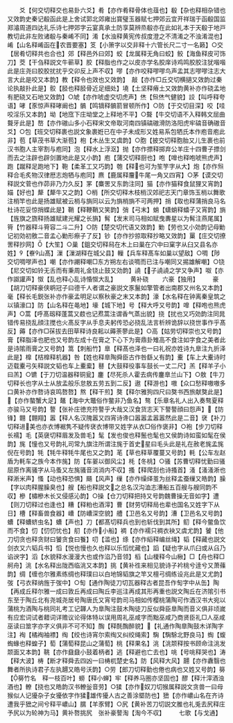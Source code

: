 <!-- { "loadSidebar": true } -->
　　爻【何交切释交也易卦六爻】肴【亦作肴释骨体也葅也】殽【杂也释相杂错也又效韵史秦记殽函此是上舍试郭北郊雍出寳璧玉器赋七押郊云宜开祥瑞于函殽国监郑濬周道四达礼乐诗七押郊字云宴真承土防享莫辨烝殽亦在此如礼本于天殽于地戸教切此非左败诸殽与秦崤不同】淆【水浊释黄宪传叔度澄之不清淆之不浊淆混也】崤【山名释崤函在农晋要塞】笅【小箫字以交非释十六管长尺二寸一名籁】○交【居肴切释共也合也】郊【释邑外曰郊】蛟【龙属释无角曰蛟】鲛【海鱼释皮可饰刀】茭【干刍释説文牛蕲草】胶【释脂也作之以皮亦学名胶庠诗鸡鸣胶胶注犹喈喈此是庄尧曰胶胶扰扰乎交卯反上声不収】嘐【亦作咬释嘐嘐鸟声孟其志嘐嘐注志大言大此是咬又本韵】教【释令也效也又效韵】　敲【亦作□丘交切横擿又效韵过秦论执敲扑此是】骹【胫也释胫骨近足细处】墝【土坚释瘠土又效韵黄补亦作硗孟地有肥硗又石地又效韵】○虓【亦作唬虚交切虎声】烋【炰烋气健貌】詨【叫呼释夸语】哮【豕惊声释哮阚也】髇【鸣镝释髇箭冒顿所作】○防【于交切目深】咬【哇咬淫乐又本韵】坳【地窊下庄坳堂之上释地不平】○聱【牛交切语不入释韩文屈曲聱牙此是】嶅【亦作磝山多小石释宋文帝取河南四镇碻磝滑防洛阳虎牢碻音确磝音爻】○包【班交切释裹也説文象裹姙已在中子未成形又姓易系包牺氏本作庖音庖此非】苞【草茂书草大渐苞】枹【木丛生又虞韵】○胞【披交切释胞胎又儿生裹也前汉书胞人主宰割与庖同】泡【释水上浮沤】抛【亦作摽释掷弃公羊庄十四曹子摽剑而去之注辟也辟剑置地此是又小韵】庖【蒲交切释厨也】咆【嘷也释咆唬熊虎声】跑【蹴释足跑地下】鞄【柔革工又巧韵】匏【释也可为笙竽字从大】炮【亦作炰释合毛炙物汉律厯志炮牺与庖同】麃【鹿属释麠牛尾一角又四宵】○茅【谟交切释説文菅也作茆非乃力久反】罞【麋罟又东韵注同】猫【亦作猫释食鼠狸又宵韵】媌【好也】犛【犛牛又之韵】○梢【所交切释木枝梢汉郊祀志天门章饰玉梢以舞歌注梢竿也此是扬雄赋被云梢与旓同以云为旓梢旓不可两押】捎【取也释蒲捎良马名杜诗花妥惊捎蝶此是】鞘【释鞭鞘又笑韵】弰【弓末】蛸【蟏蛸释蟢子又宵韵】旓【旌旗之旒释扬雄赋建光耀之长旓】髾【发末司马相如赋曳夀星以为髾注燕尾属】筲【竹器释斗筲容二斗二升】○防【楚交切代语又效韵】勦【劳也又小効韵记母勦记初効初敫二音孟心勦形瘵子了反】钞【亦作抄掠取释抄略又效韵】罺【庄交切撩罟释抄网】【大笙】○巢【鉏交切释舄在木上曰巢在穴中曰窠字从臼又县名亦姓】【嶚山髙】漅【漅湖释在城父县】轈【兵车释髙车如巢以望敌】○啁【陟交切啁嘐声也】嘲【亦作謿释嘲□东方朔左右谈啁而已注与嘲同又掦雄解嘲】○铙【尼交切如铃无舌而有秉周礼金铙止鼓又効韵】譊【子譊譊之学又争声】呶【亦作詉讙声】怓【乱也释心乱诗惛怓大乱】
　　黄补硗
　　六豪【独用】
　　豪【胡刀切释豪侠鹖冠子曰德千人者谓之豪説文豕鬣如擎管者出南郡又州名又本韵】毫【释长毛鋭张补亦作豪孟明足以察秋豪之末又本韵】濠【水名释在钟离秦皇筑之以镇濠口】防【山名释在黾地】壕【城下地】号【释大呼又号韵】嘷【释咆也熊虎声】○蒿【呼髙刼释蓬蒿又菣也记焄蒿注谓香气蒸出貌】挠【扰也又巧効韵注同晁错传易挠乱顔注搅也火髙反字从手息夫躬传恐必挠乱法言析辨诡辞以挠世事作乎髙反】薅【亦作□茠拔去田草释诗良耜以薅荼蓼此是】○高【姑劳切释崇也又号韵】膏【释脂泽也肥也又号韵左成十在膏之下心下为膏鼎卦雉高不食注如字食之美者此是诗隂雨膏之又号韵】篙【刺船竹】臯【释髙也泽也一曰礼祝亦姓诗九臯注九折泽此是】橰【桔橰释机器】咎【姓也释臯陶舜臣古作咎繇乂有韵】櫜【车上大櫜诗时迈载櫜弓矢释説文韬也车上櫜槖】鼛【大鼓释役事车鼓长一丈二尺】羔【释羊子小曰羔】○镳【于刀切温器释铜瓮】鏖【尽死杀人霍去病传鏖臯兰山下】○敖【牛刀切释长也字从士从放孟般乐怠敖五劳五到二反】遨【释游也】嗷【众口愁释嗷嗷多口黄补亦作嗸诗哀鸣嗸嗸】熬【释干煎】獒【释尔雅狗四尺曰獒书西旅献獒此是】【亦作螯蟹大足】鼇【海中大鼈俗作鳖非乃鱼名】骜【乐章名礼人出入奏骜夏释亦骏马又号韵】謷【张补庄徳充符謷乎大哉又汉食货志天下謷謷顔曰怨声】【防锋】翺【翺翔】嚣【释人名汉隗嚣又四宵诗谗口嚣嚣孟嚣嚣然此是二音】裦【补刀切释进美也亦衣博裾隽不疑传裦衣博带又姓字从衣□俗作褒非】○袍【步刀切释长襦】毛【英襃切释眉发及兽毛】髦【发也俊也释鬛也髦也又侯韵诗如蛮如髦在侯韵】旄【憧也又号韵礼司常九旗注所谓注旄于首史星曰毛头此是礼在赦老旄孟旄倪在号韵】牦【牦牛释牦牛尾也又之韵】芼【草也释草覆蔓又号韵】軞【公车左赵盾为軞车之族今本作旄】防【车翣以御风尘】枆【冬桃】○骚【苏曹切释忧勤曰骚屈原作离骚字从马蚤又左旄骚音消消内不収】搔【释爬刮也诗搔首】溞【溞溞淅也释淅米声】慅【动也释恐惧】颾【风声】缫【亦作缲绎茧为丝释孟蚕缫又皓韵】臊【字以肉释腥臊臭也】艘【船也释説文之总名汉沟洫志漕船五百艘与艘同韵不収】槮【橚槮木长又侵感沁韵】○操【仓刀切释把持又号韵魏曹操无音如字】遭【则刀切释过也逢也】糟【释粕也酒滓】曹【财劳切释局也辈也国名又姓字下从日】槽【释畜兽食器】嶆【防嶆深空貌】艚【卫邑名又号韵】漕【卫邑名又号韵】螬【释螬蛴虫名】螬【声也】刀【都髙切释兵也到也斩伐到其所】鱽【释今鳖鱼饮而不食】忉【忉忉忧也】舠【亦作小船】裯【亦作襦只裯衣袂又虞尤韵】饕【他刀切贪也释贪财曰饕贪食曰餮】叨【滥也】绦【亦作縚释编丝绳】韬【释藏也説文剑衣又六韬兵书】慆【悦也慢也久也释以乐慆忧藏也】謟【疑也字从爪臼或从臽乃谄谀字】滔【水貌释水漫漫大也或作淊乃音领】槄【山榎释今山楸】□【舟也释□舸舟】洮【水名释出陇西临洮又本韵】挑【黄补徃来相见貌诗子衿桃兮逹兮又萧蓧韵】绸【缠也尔雅素练绸也释璞曰以白地锦韬旗之竿又檀弓绸练设兆此是又尤韵】弢【弓衣释纳旌于弢中】○匋【通作陶徒刀切瓦器释古者昆吾作匋字中从缶】陶【再成丘释尔雅一成曰敦丘再成曰陶丘李巡注再成其形再重也説文陶丘在济隂引书东至于陶丘北有尧城尧居号陶唐氏又宵号韵司马相如传樱桃蒲陶可作酒汉书大宛以蒲桃为酒陶与桃同礼考工记韗人为臯陶注鼓木陶徒刀反似舜臣臯陶而音义俱非顷嵗有应宏词试者耤词详赡议论得体特以误用周礼巫咸字而黜巫咸乃商贤臣礼□人巫咸巫读曰筮字亦字义俱非不可不知】醄【释酕醄醉貌】【礼通作陶臯陶鼓木详陶字注】裪【橘裪袖褾】绹【绞也诗宵尔索绹又纠绞绳索】騊【騊駼北野良马】蜪【蝮蜪蝝也释蝗子】萄【蒲萄释昆山之蒲萄】桃【释果名】洮【洮颒释按书顾命注洮发颒面又本韵】鞉【亦作鼗鼗小鼓着柄者】逃【释避也亡去也】咷【号咷释哭也】涛【释大波】梼【断才释舜去四凶一曰梼杌楚史名】防【风释大风】翿【亦作纛翳也舞者所执诗君子左执翿又皓号沃韵】○劳【郎刀切释勤也倦也病也又姓又号韵】簩【簩竹名　释一枝百叶】蟧【释小蝉】牢【释养马圏亦坚固也】醪【释汁滓酒浊酒也】轑【挠也又皓韵汉书轑釡音劳】○猱【亦作奴刀切猴属释説文贪兽一曰母猴似人记獶杂子女獶依字作猱雄传獶人古之善涂塈防也】峱【亦作嶩山名在齐诗遭我乎峱之间兮释平嶩山】臑【羊豕臂】○尻【黄补苦刀切説文脽也礼兎去尻释庄予尻以为轮神为马】黄补嗸挑尻　张补豪謷淘【淘今不収】
　　七歌【与戈通】
